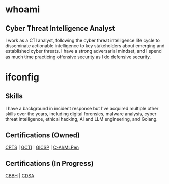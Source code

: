 # whoami

## Cyber Threat Intelligence Analyst
I work as a CTI analyst, following the cyber threat intelligence life cycle to disseminate actionable intelligence to key stakeholders about emerging and established cyber threats. I have a strong adversarial mindset, and I spend as much time practicing offensive security as I do defensive security.

# ifconfig

## Skills
I have a background in incident response but I've acquired multiple other skills over the years, including digital forensics, malware analysis, cyber threat intelligence, ethical hacking, AI and LLM engineering, and Golang. 

## Certifications (Owned)
[CPTS](https://academy.hackthebox.com/preview/certifications/htb-certified-penetration-testing-specialist) | [GCTI](https://www.giac.org/certifications/cyber-threat-intelligence-gcti/) | [GICSP](https://www.giac.org/certifications/global-industrial-cyber-security-professional-gicsp/) | [C-AI/MLPen](https://secops.group/product/certified-ai-ml-pentester/)

## Certifications (In Progress)
[CBBH](https://academy.hackthebox.com/preview/certifications/htb-certified-bug-bounty-hunter) | [CDSA](https://academy.hackthebox.com/preview/certifications/htb-certified-defensive-security-analyst)
